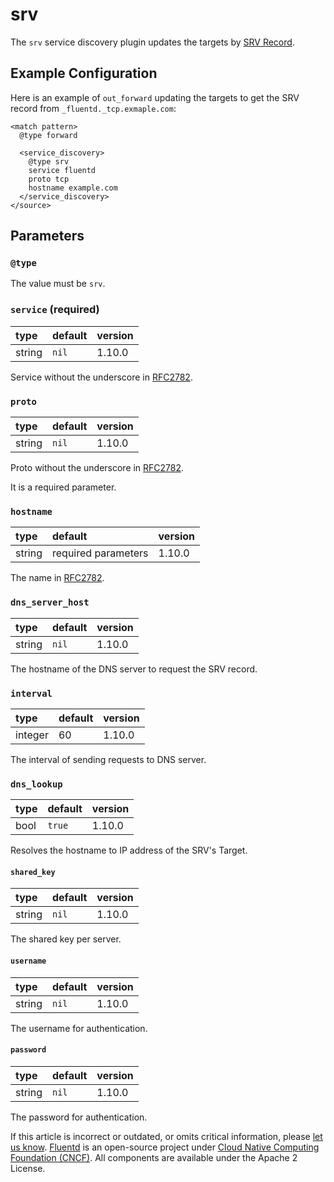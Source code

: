 # srv

The `srv` service discovery plugin updates the targets by [SRV Record](https://tools.ietf.org/html/rfc2782).

## Example Configuration

Here is an example of `out_forward` updating the targets to get the SRV record from `_fluentd._tcp.exmaple.com`:

```text
<match pattern>
  @type forward

  <service_discovery>
    @type srv
    service fluentd
    proto tcp
    hostname example.com
  </service_discovery>
</source>
```

## Parameters

### `@type`

The value must be `srv`.

### `service` \(required\)

| type | default | version |
| :--- | :--- | :--- |
| string | `nil` | 1.10.0 |

Service without the underscore in [RFC2782](https://tools.ietf.org/html/rfc2782).

### `proto`

| type | default | version |
| :--- | :--- | :--- |
| string | `nil` | 1.10.0 |

Proto without the underscore in [RFC2782](https://tools.ietf.org/html/rfc2782).

It is a required parameter.

### `hostname`

| type | default | version |
| :--- | :--- | :--- |
| string | required parameters | 1.10.0 |

The name in [RFC2782](https://tools.ietf.org/html/rfc2782).

### `dns_server_host`

| type | default | version |
| :--- | :--- | :--- |
| string | `nil` | 1.10.0 |

The hostname of the DNS server to request the SRV record.

### `interval`

| type | default | version |
| :--- | :--- | :--- |
| integer | 60 | 1.10.0 |

The interval of sending requests to DNS server.

### `dns_lookup`

| type | default | version |
| :--- | :--- | :--- |
| bool | `true` | 1.10.0 |

Resolves the hostname to IP address of the SRV's Target.

#### `shared_key`

| type | default | version |
| :--- | :--- | :--- |
| string | `nil` | 1.10.0 |

The shared key per server.

#### `username`

| type | default | version |
| :--- | :--- | :--- |
| string | `nil` | 1.10.0 |

The username for authentication.

#### `password`

| type | default | version |
| :--- | :--- | :--- |
| string | `nil` | 1.10.0 |

The password for authentication.

If this article is incorrect or outdated, or omits critical information, please [let us know](https://github.com/fluent/fluentd-docs-gitbook/issues?state=open). [Fluentd](http://www.fluentd.org/) is an open-source project under [Cloud Native Computing Foundation \(CNCF\)](https://cncf.io/). All components are available under the Apache 2 License.

